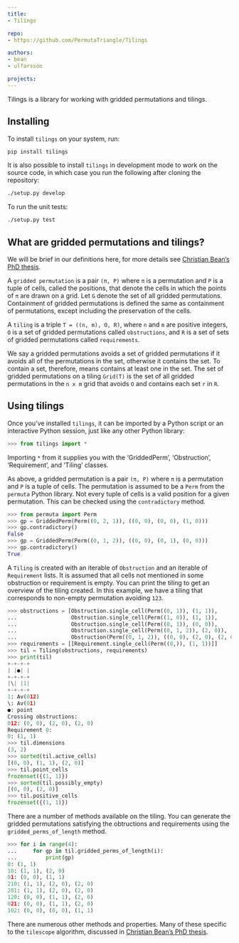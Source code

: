 ```yaml
---
title:
- Tilings

repo:
- https://github.com/PermutaTriangle/Tilings

authors:
- bean
- ulfarsson

projects:
---
```


Tilings is a library for working with gridded permutations and tilings.

Installing
----------

To install `tilings` on your system, run:

```bash
pip install tilings
```

It is also possible to install `tilings` in development mode to work on
the source code, in which case you run the following after cloning the
repository:

```bash
./setup.py develop
```

To run the unit tests:

```bash
./setup.py test
```

What are gridded permutations and tilings?
------------------------------------------

We will be brief in our definitions here, for more details see
[Christian Bean’s PhD thesis](https://hdl.handle.net/20.500.11815/1184).

A `gridded permutation` is a pair `(π, P)` where `π` is a permutation
and `P` is a tuple of cells, called the positions, that denote the cells
in which the points of `π` are drawn on a grid. Let `G` denote the set
of all gridded permutations. Containment of gridded permutations is
defined the same as containment of permutations, except including the
preservation of the cells.

A `tiling` is a triple `T = ((n, m), O, R)`, where `n` and `m` are
positive integers, `O` is a set of gridded permutations called
`obstructions`, and `R` is a set of sets of gridded permutations called
`requirements`.

We say a gridded permutations avoids a set of gridded permutations if it
avoids all of the permutations in the set, otherwise it contains the
set. To contain a set, therefore, means contains at least one in the
set. The set of gridded permutations on a tiling `Grid(T)` is the set of
all gridded permutations in the `n x m` grid that avoids `O` and
contains each set `r` in `R`.

Using tilings
-------------

Once you’ve installed `tilings`, it can be imported by a Python script
or an interactive Python session, just like any other Python library:

``` python
>>> from tilings import *
```

Importing `*` from it supplies you with the ‘GriddedPerm’,
‘Obstruction’, ‘Requirement’, and ‘Tiling’ classes.

As above, a gridded permutation is a pair `(π, P)` where `π` is a
permutation and `P` is a tuple of cells. The permutation is assumed to
be a `Perm` from the `permuta` Python library. Not every tuple of cells
is a valid position for a given permutation. This can be checked using
the `contradictory` method.

``` python
>>> from permuta import Perm
>>> gp = GriddedPerm(Perm((0, 2, 1)), ((0, 0), (0, 0), (1, 0)))
>>> gp.contradictory()
False
>>> gp = GriddedPerm(Perm((0, 1, 2)), ((0, 0), (0, 1), (0, 0)))
>>> gp.contradictory()
True
```

A `Tiling` is created with an iterable of `Obstruction` and an iterable
of `Requirement` lists. It is assumed that all cells not mentioned in
some obstruction or requirement is empty. You can print the tiling to
get an overview of the tiling created. In this example, we have a tiling
that corresponds to non-empty permutation avoiding `123`.

``` python
>>> obstructions = [Obstruction.single_cell(Perm((0, 1)), (1, 1)),
...                 Obstruction.single_cell(Perm((1, 0)), (1, 1)),
...                 Obstruction.single_cell(Perm((0, 1)), (0, 0)),
...                 Obstruction.single_cell(Perm((0, 1, 2)), (2, 0)),
...                 Obstruction(Perm((0, 1, 2)), ((0, 0), (2, 0), (2, 0)))]
>>> requirements = [[Requirement.single_cell(Perm((0,)), (1, 1))]]
>>> til = Tiling(obstructions, requirements)
>>> print(til)
+-+-+-+
| |●| |
+-+-+-+
|\| |1|
+-+-+-+
1: Av(012)
\: Av(01)
●: point
Crossing obstructions:
012: (0, 0), (2, 0), (2, 0)
Requirement 0:
0: (1, 1)
>>> til.dimensions
(3, 2)
>>> sorted(til.active_cells)
[(0, 0), (1, 1), (2, 0)]
>>> til.point_cells
frozenset({(1, 1)})
>>> sorted(til.possibly_empty)
[(0, 0), (2, 0)]
>>> til.positive_cells
frozenset({(1, 1)})
```

There are a number of methods available on the tiling. You can generate
the gridded permutations satisfying the obtructions and requirements
using the `gridded_perms_of_length` method.

``` python
>>> for i in range(4):
...     for gp in til.gridded_perms_of_length(i):
...         print(gp)
0: (1, 1)
10: (1, 1), (2, 0)
01: (0, 0), (1, 1)
210: (1, 1), (2, 0), (2, 0)
201: (1, 1), (2, 0), (2, 0)
120: (0, 0), (1, 1), (2, 0)
021: (0, 0), (1, 1), (2, 0)
102: (0, 0), (0, 0), (1, 1)
```

There are numerous other methods and properties. Many of these specific
to the `tilescope` algorithm, discussed in [Christian Bean’s PhD
thesis](https://skemman.is/handle/1946/31663).
